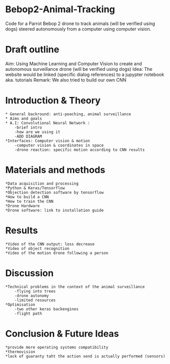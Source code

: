 # Bebop2-Animal-Tracking
Code for a Parrot Bebop 2 drone to track animals (will be verified using dogs) steered autonomously from a computer using computer vision.
		
# Draft outline

Aim: Using Machine Learning and Computer Vision to create and autonomous surveillance drone (will be verified using dogs)
Idea: The website would be linked (specific dialog references) to a jupypter notebook aka. tutorials
Remark: We also tried to build our own CNN

# Introduction & Theory
	* General backround: anti-poaching, animal surveillance
	* Aims and goals
	* A.I: Convolutional Neural Network : 
		-brief intro
		-how are we using it 
		-ADD DIAGRAM
	*Interfaces: Computer vision & motion 
		-computer vision & coordinates in space 
		-drone reaction: specific motion according to CNN results
# Materials and methods 
	*Data acquisition and processing
	*Python & Keras/Tensorflow
	*Objection detection software by tensorflow
	*How to build a CNN 
	*How to train the CNN
	*Drone Hardware 
	*Drone software: link to installation guide
# Results
	*Video of the CNN output: loss decrease
	*Video of object recognition
	*Video of the motion drone following a person
		
# Discussion 
	*Technical problems in the context of the animal surveillance
		-flying into trees
		-drone autonomy
		-limited resources
	*Optimisation
		-two other keras backengines 
		-flight path
		
# Conclusion & Future Ideas 
	*provide more operating systems compatibility
	*thermovision
	*lack of guaranty taht the action send is actually performed (sensors)
	


	

